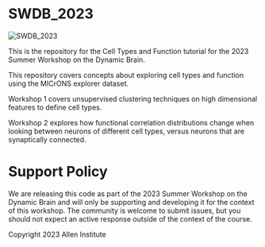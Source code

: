 # SWDB_2023
![SWDB_2023](/code/support_files/images/cropped-SummerWorkshop_Header.png)

This is the repository for the Cell Types and Function tutorial for the 2023 Summer Workshop on the Dynamic Brain.

This repository covers concepts about exploring cell types and function using the MICrONS explorer dataset.

Workshop 1 covers unsupervised clustering techniques on high dimensional features to define cell types.

Workshop 2 explores how functional correlation distributions change when looking between neurons of different cell types, 
versus neurons that are synaptically connected. 

# Support Policy

We are releasing this code as part of the 2023 Summer Workshop on the Dynamic Brain and will only be supporting and developing it for the context of this workshop. The community is welcome to submit issues, but you should not expect an active response outside of the context of the course.

Copyright 2023 Allen Institute





